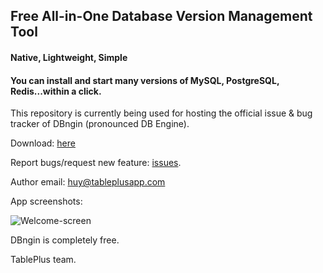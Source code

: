 ## Free All-in-One Database Version Management Tool
#### Native, Lightweight, Simple
#### You can install and start many versions of MySQL, PostgreSQL, Redis...within a click.

This repository is currently being used for hosting the official issue & bug tracker of DBngin (pronounced DB Engine).

Download: [here](https://dbngin.com)

Report bugs/request new feature: [issues](https://github.com/TablePlus/DBngin/issues).

Author email: huy@tableplusapp.com

App screenshots:

![Welcome-screen](https://github.com/TablePlus/DBngin/blob/master/Resources/welcome.png "Welcome screen")

DBngin is completely free.

TablePlus team.
